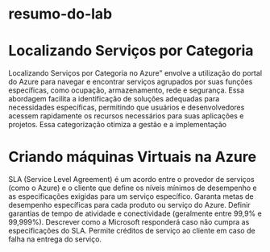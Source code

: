 # resumo-do-lab

# Localizando Serviços por Categoria
 Localizando Serviços por Categoria no Azure" envolve a utilização do portal do Azure para navegar e encontrar serviços agrupados por suas funções específicas, como ocupação, armazenamento, rede e segurança. Essa abordagem facilita a identificação de soluções adequadas para necessidades específicas, permitindo que usuários e desenvolvedores acessem rapidamente os recursos necessários para suas aplicações e projetos. Essa categorização otimiza a gestão e a implementação

# Criando máquinas Virtuais na Azure
 SLA (Service Level Agreement) é um acordo entre o provedor de serviços (como o Azure) e o cliente que define os níveis mínimos de desempenho e as especificações exigidas para um serviço específico.
Garanta metas de desempenho específicas para cada produto ou serviço do Azure.
Definir garantias de tempo de atividade e conectividade (geralmente entre 99,9% e 99,999%).
Descrever como a Microsoft responderá caso não cumpra as especificações do SLA.
Permite créditos de serviço ao cliente em caso de falha na entrega do serviço.

